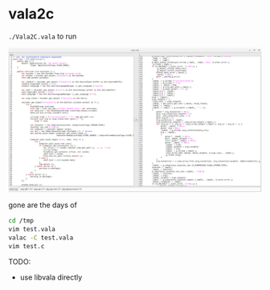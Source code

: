 # vala2c

`./Vala2C.vala` to run

![](pic.png)

gone are the days of 
```bash
cd /tmp
vim test.vala
valac -C test.vala
vim test.c
```

TODO:
- use libvala directly
